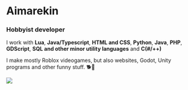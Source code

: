 # Aimarekin
### Hobbyist developer
I work with **Lua**, **Java/Typescript**, **HTML and CSS**, **Python**, **Java**, **PHP**, **GDScript**, **SQL and other minor utility languages** and **C(#/++)**

I make mostly Roblox videogames, but also websites, Godot, Unity programs and other funny stuff. 🐕🐶

![](https://github-readme-stats.vercel.app/api?username=Aimarekin)
